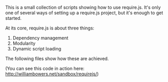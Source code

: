 This is a small collection of scripts showing how to use require.js. It's only one of several ways of setting up a require.js project, but it's enough to get started.

At its core, require.js is about three things:

1. Dependency management
2. Modularity
3. Dynamic script loading

The following files show how these are achieved.

(You can see this code in action here: http://williambowers.net/sandbox/requirejs/)
